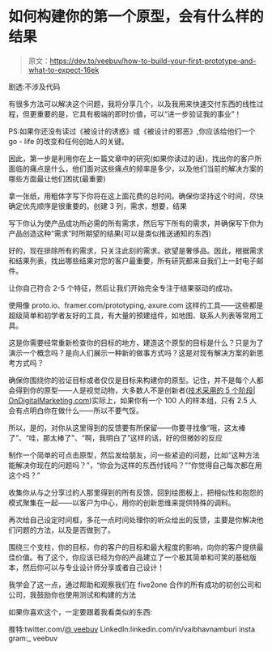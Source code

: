 # 如何构建你的第一个原型，会有什么样的结果

> 原文：<https://dev.to/veebuv/how-to-build-your-first-prototype-and-what-to-expect-16ek>

剧透:不涉及代码

有很多方法可以解决这个问题，我将分享几个，以及我用来快速交付东西的线性过程，但更重要的是，它具有极端的即时价值，可以“进一步验证我的事业”！

PS:如果你还没有读过《被设计的诱惑》或《被设计的邪恶》,你应该给他们一个 go - life 的改变和任何创始人的关键。

因此，第一步是利用你在上一篇文章中的研究(如果你读过的话)，找出你的客户所面临的痛点是什么，他们面对这些痛点的频率是多少，以及他们当前的解决方案的哪些方面最让他们困扰(最重要)

拿一张纸，用粗体字写下你将在这上面花费的总时间。确保你坚持这个时间，尽快确定优先顺序是很重要的。创建 3 列，需求，想要，结果

写下你认为使产品成功所必需的所有需求，然后写下所有的需求，并确保写下你为产品创造这种“需求”时所期望的结果(可以是类似推送通知的东西)

好的，现在排除所有的需求，只关注此刻的需求。欲望是奢侈品。因此，根据需求和结果列表，找出哪些结果对您的客户最重要，所有研究都来自我们上一封电子邮件。

让你自己符合 2-5 个特征，然后让我们开始完全专注于结果驱动的成功。

使用像 proto.io、framer.com/prototyping,·axure.com 这样的工具——这些都是超级简单和初学者友好的工具，有大量的预建组件，如地图、联系人列表等常用工具。

这是你需要经常重新检查你的目标的地方，建造这个原型的目标是什么？只是为了演示一个概念吗？是向人们展示一种新的做事方式吗？这是对现有解决方案的新思考方式吗？

确保你围绕你的验证目标或者仅仅是目标来构建你的原型。记住，并不是每个人都会得到你的原型——人是视觉动物，大多数人不是创新者([技术采用的 5 个阶段| OnDigitalMarketing.com](https://ondigitalmarketing.com/learn/odm/foundations/5-customer-segments-technology-adoption/))实际上，如果你有一个 100 人的样本组，只有 2.5 人会有点明白你在做什么——所以不要气馁。

所以，是的，对你从这里得到的反馈要有所保留——你要寻找像“哦，这太棒了”、“哇，那太棒了”、“啊，我明白了”这样的话，好的但微妙的反应

制作一个简单的可点击原型，然后发给朋友，问一些紧迫的问题，比如“这种方法能解决你现在的问题吗？”，“你会为这样的东西付钱吗？”“你觉得自己每次都在用这个吗？”

收集你从与之分享过的人那里得到的所有反馈，回到绘图板上，把相似性和抱怨的模式聚集在一起——以客户为中心，用你的创新思维来提供特殊的调料。

再次给自己设定时间框，多花一点时间处理你的听众给出的反馈，主要是你解决他们问题的方法，以及是否做到了。

围绕三个支柱，你的目标，你的客户的目标和最大程度的影响，向你的客户提供最佳价值。有了这个，你应该已经为你的产品建立了一个极其简单和可笑的基础版本，然后你可以与专业设计师分享或者自己设计！

我学会了这一点，通过帮助和观察我们在 five2one 合作的所有成功的初创公司和公司，我鼓励你也使用测试和构建的方法

如果你喜欢这个，一定要跟着我看类似的东西:

推特:twitter.com/[@ veebuv](https://dev.to/veebuv)
LinkedIn:linkedin.com/in/vaibhavnamburi
insta gram:_ veebuv